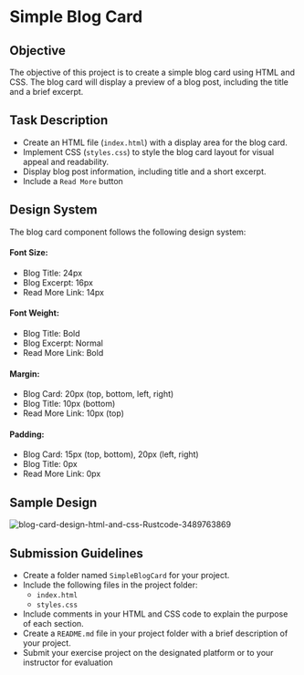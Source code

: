 # Simple Blog Card

## Objective
The objective of this project is to create a simple blog card using HTML and CSS. The blog card will display a preview of a blog post, including the title and a brief excerpt. 

## Task Description
- Create an HTML file (`index.html`) with a display area for the blog card.
- Implement CSS (`styles.css`) to style the blog card layout for visual appeal and readability.
- Display blog post information, including title and a short excerpt.
- Include a `Read More` button

## Design System
The blog card component follows the following design system:

#### Font Size:
- Blog Title: 24px
- Blog Excerpt: 16px
- Read More Link: 14px

#### Font Weight:
- Blog Title: Bold
- Blog Excerpt: Normal
- Read More Link: Bold

#### Margin:
- Blog Card: 20px (top, bottom, left, right)
- Blog Title: 10px (bottom)
- Read More Link: 10px (top)

#### Padding:
- Blog Card: 15px (top, bottom), 20px (left, right)
- Blog Title: 0px
- Read More Link: 0px

## Sample Design
![blog-card-design-html-and-css-Rustcode-3489763869](https://github.com/osiota10/sass-template/assets/73504914/34dc66c9-31e2-4c1f-84ba-2b99c2edc941)

## Submission Guidelines
- Create a folder named `SimpleBlogCard` for your project.
- Include the following files in the project folder:
  - `index.html`
  - `styles.css`
- Include comments in your HTML and CSS code to explain the purpose of each section.
- Create a `README.md` file in your project folder with a brief description of your project.
- Submit your exercise project on the designated platform or to your instructor for evaluation
